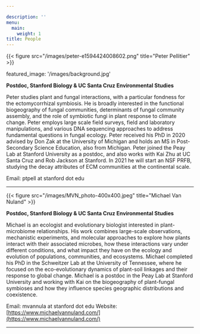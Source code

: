 ```yaml
---

description: ''
menu:
  main:
    weight: 1
title: People
---
```

{{< figure src="/images/peter-e1594424008602.png" title="Peter Pellitier" >}}

featured_image: '/images/background.jpg'


**Postdoc, Stanford Biology & UC Santa Cruz Environmental Studies**


Peter studies plant and fungal interactions, with a particular fondness for the ectomycorrhizal symbiosis. He is broadly interested in the functional biogeography of fungal communities, determinants of fungal community assembly, and the role of symbiotic fungi in plant response to climate change. Peter employs large scale field surveys, field and laboratory manipulations, and various DNA sequencing approaches to address fundamental questions in fungal ecology. Peter received his PhD in 2020 advised by Don Zak at the University of Michigan and holds an MS in Post-Secondary Science Education, also from Michigan. Peter joined the Peay Lab at Stanford University as a postdoc, and also works with Kai Zhu at UC Santa Cruz and Rob Jackson at Stanford. In 2021 he will start an NSF PRFB, studying the decay attributes of ECM communities at the continental scale.

Email: ptpell at stanford dot edu
__________________________________________



{{< figure src="/images/MVN_photo-400x400.jpeg" title="Michael Van Nuland" >}}

**Postdoc, Stanford Biology & UC Santa Cruz Environmental Studies**


Michael is an ecologist and evolutionary biologist interested in plant-microbiome relationships. His work combines large-scale observations, mechanistic experiments, and molecular approaches to explore how plants interact with their associated microbes, how these interactions vary under different conditions, and what impact they have on the ecology and evolution of populations, communities, and ecosystems. Michael completed his PhD in the Schweitzer Lab at the University of Tennessee, where he focused on the eco-evolutionary dynamics of plant-soil linkages and their response to global change. Michael is a postdoc in the Peay Lab at Stanford University and working with Kai on the biogeography of plant-fungal symbioses and how they influence species geographic distributions and coexistence.


Email: mvannula at stanford dot edu
Website: [https://www.michaelvannuland.com/](https://www.michaelvannuland.com/)
__________________________________________




